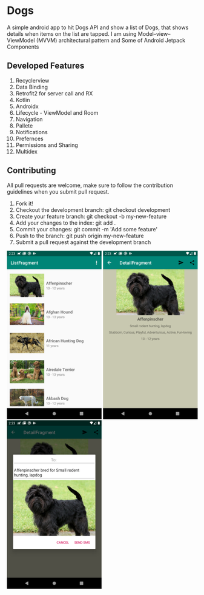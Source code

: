 # Dogs
A simple android app to hit Dogs API and show a list of Dogs, that shows details when items on the list are tapped.
I am using Model–view–ViewModel (MVVM) architectural pattern and Some of Android Jetpack Components 


## Developed Features
1. Recyclerview 
2. Data Binding
3. Retrofit2 for server call and RX
4. Kotlin
5. Androidx
6. Lifecycle - ViewModel and Room
7. Navigation
8. Pallete
9. Notifications
10. Prefernces
11. Permissions and Sharing
12. Multidex

## Contributing
All pull requests are welcome, make sure to follow the contribution guidelines when you submit pull request.

1. Fork it!
2. Checkout the development branch: git checkout development
3. Create your feature branch: git checkout -b my-new-feature
4. Add your changes to the index: git add .
5. Commit your changes: git commit -m 'Add some feature'
6. Push to the branch: git push origin my-new-feature
7. Submit a pull request against the development branch


<img src="screenshots/Screenshot_1580300626.png" width="250"/> <img src="screenshots/Screenshot_1580300637.png" width="250"/>
<img src="screenshots/Screenshot_1580300639.png" width="250"/>
